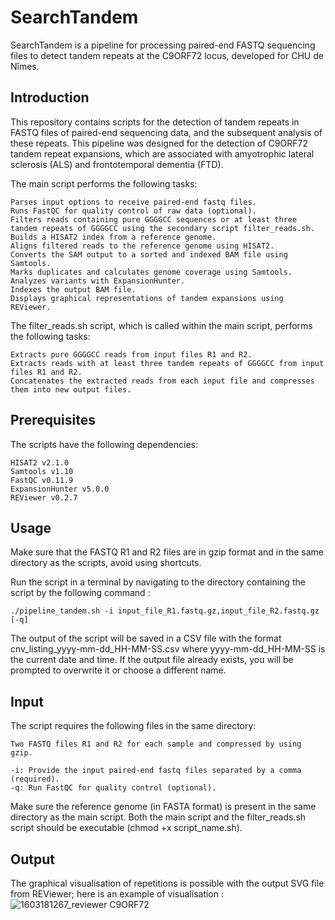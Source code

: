 # SearchTandem
SearchTandem is a pipeline for processing paired-end FASTQ sequencing files to detect tandem repeats at the C9ORF72 locus, developed for CHU de Nîmes.

## **Introduction**

This repository contains scripts for the detection of tandem repeats in FASTQ files of paired-end sequencing data, and the subsequent analysis of these repeats. This pipeline was designed for the detection of C9ORF72 tandem repeat expansions, which are associated with amyotrophic lateral sclerosis (ALS) and frontotemporal dementia (FTD).

The main script performs the following tasks:

    Parses input options to receive paired-end fastq files.
    Runs FastQC for quality control of raw data (optional).
    Filters reads containing pure GGGGCC sequences or at least three tandem repeats of GGGGCC using the secondary script filter_reads.sh.
    Builds a HISAT2 index from a reference genome.
    Aligns filtered reads to the reference genome using HISAT2.
    Converts the SAM output to a sorted and indexed BAM file using Samtools.
    Marks duplicates and calculates genome coverage using Samtools.
    Analyzes variants with ExpansionHunter.
    Indexes the output BAM file.
    Displays graphical representations of tandem expansions using REViewer.

The filter_reads.sh script, which is called within the main script, performs the following tasks:

    Extracts pure GGGGCC reads from input files R1 and R2.
    Extracts reads with at least three tandem repeats of GGGGCC from input files R1 and R2.
    Concatenates the extracted reads from each input file and compresses them into new output files.

## **Prerequisites**

The scripts have the following dependencies:

    HISAT2 v2.1.0
    Samtools v1.10
    FastQC v0.11.9
    ExpansionHunter v5.0.0
    REViewer v0.2.7

## **Usage**

Make sure that the FASTQ R1 and R2 files are in gzip format and in the same directory as the scripts, avoid using shortcuts.

Run the script in a terminal by navigating to the directory containing the script by the following command :

    ./pipeline_tandem.sh -i input_file_R1.fastq.gz,input_file_R2.fastq.gz [-q]

The output of the script will be saved in a CSV file with the format cnv_listing_yyyy-mm-dd_HH-MM-SS.csv where yyyy-mm-dd_HH-MM-SS is the current date and time. If the output file already exists, you will be prompted to overwrite it or choose a different name.

## **Input**

The script requires the following files in the same directory:

    Two FASTQ files R1 and R2 for each sample and compressed by using gzip.
    
    -i: Provide the input paired-end fastq files separated by a comma (required).
    -q: Run FastQC for quality control (optional).

Make sure the reference genome (in FASTA format) is present in the same directory as the main script. Both the main script and the filter_reads.sh script should be executable (chmod +x script_name.sh).
    
## **Output**

The graphical visualisation of repetitions is possible with the output SVG file from REViewer; here is an example of visualisation :
![1603181267_reviewer C9ORF72](https://user-images.githubusercontent.com/130393309/231401429-7f977680-2674-44c9-8339-24f186fdcdc9.svg)


